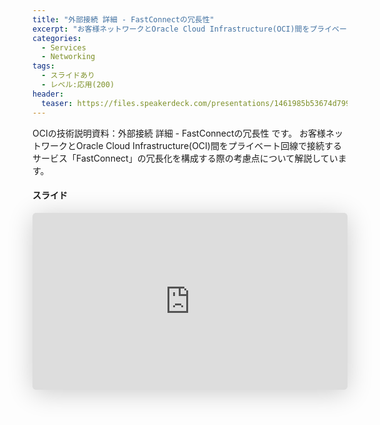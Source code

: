 ```yaml
---
title: "外部接続 詳細 - FastConnectの冗長性"
excerpt: "お客様ネットワークとOracle Cloud Infrastructure(OCI)間をプライベート回線で接続するサービス「FastConnect」の冗長化を構成する際の考慮点について解説しています。"
categories:
  - Services
  - Networking
tags:
  - スライドあり
  - レベル:応用(200)
header:
  teaser: https://files.speakerdeck.com/presentations/1461985b53674d799e36988a2f20f886/slide_0.jpg
---
```


OCIの技術説明資料：外部接続 詳細 - FastConnectの冗長性 です。
お客様ネットワークとOracle Cloud Infrastructure(OCI)間をプライベート回線で接続するサービス「FastConnect」の冗長化を構成する際の考慮点について解説しています。

#### スライド

<div style="max-width:768px">
<!-- Speakerdeckから Embeded リンク (iFrame) を取得して貼り付け (ここから) -->

<iframe class="speakerdeck-iframe" frameborder="0" src="https://speakerdeck.com/player/1461985b53674d799e36988a2f20f886" title="FastConnect の冗長性" allowfullscreen="true" style="border: 0px; background: padding-box padding-box rgba(0, 0, 0, 0.1); margin: 0px; padding: 0px; border-radius: 6px; box-shadow: rgba(0, 0, 0, 0.2) 0px 5px 40px; width: 100%; height: auto; aspect-ratio: 560 / 315;" data-ratio="1.7777777777777777"></iframe>

<!-- Speakerdeckから Embeded リンクを取得して貼り付け (ここまで) -->

</div>
